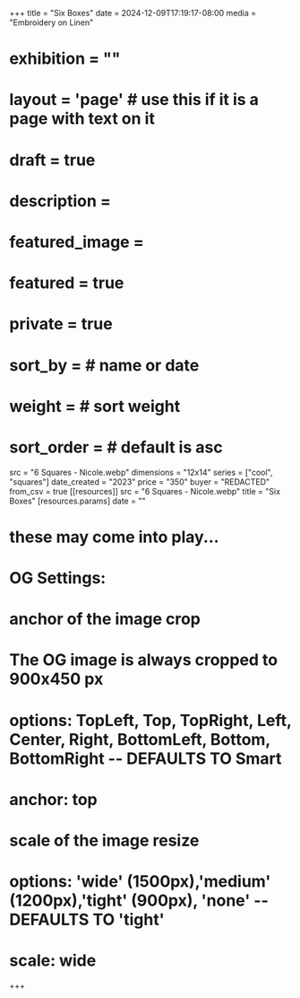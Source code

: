 +++
title = "Six Boxes"
date = 2024-12-09T17:19:17-08:00
media = "Embroidery on Linen"
# exhibition = ""
# layout = 'page' # use this if it is a page with text on it
# draft = true
# description = 
# featured_image = 
# featured = true
# private = true
# sort_by = # name or date
# weight = # sort weight
# sort_order = # default is asc
src = "6 Squares - Nicole.webp"
dimensions = "12x14"
  series = ["cool", "squares"]
date_created = "2023"
price = "350"
buyer = "REDACTED"
from_csv = true
[[resources]]
  src = "6 Squares - Nicole.webp"
  title = "Six Boxes"
  [resources.params]
  date = ""

# these may come into play...
# OG Settings:
# anchor of the image crop 
#   The OG image is always cropped to 900x450 px
#   options: TopLeft, Top, TopRight, Left, Center, Right, BottomLeft, Bottom, BottomRight -- DEFAULTS TO Smart
# anchor: top
# scale of the image resize 
#   options: 'wide' (1500px),'medium' (1200px),'tight' (900px), 'none' -- DEFAULTS TO 'tight'
# scale: wide 
+++